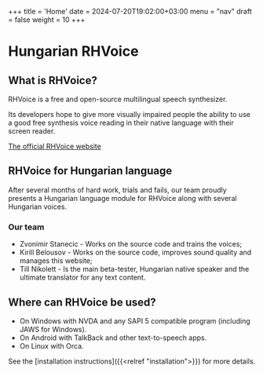 +++
title = 'Home'
date = 2024-07-20T19:02:00+03:00
menu = "nav"
draft = false
weight = 10
+++

# Hungarian RHVoice

## What is RHVoice?

RHVoice is a free and open-source multilingual speech synthesizer.

Its developers hope to give more visually impaired people the ability
to use a good free synthesis voice reading in their native language
with their screen reader.

[The official RHVoice website](https://rhvoice.org)

## RHVoice for Hungarian language

After several months of hard work, trials and fails, our team proudly presents a Hungarian language module for RHVoice along with several Hungarian voices.

### Our team

* Zvonimir Stanecic - Works on the source code and trains the voices;
* Kirill Belousov - Works on the source code, improves sound quality and manages this website;
* Till Nikolett - Is the main beta-tester, Hungarian native speaker and the ultimate translator for any text content.

## Where can RHVoice be used?

* On Windows with NVDA and any SAPI 5 compatible program (including JAWS for Windows).
* On Android with TalkBack and other text-to-speech apps.
* On Linux with Orca.

See the [installation instructions]({{<relref "installation">}}) for more details.
